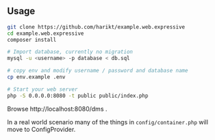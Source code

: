## Usage

```bash
git clone https://github.com/harikt/example.web.expressive
cd example.web.expressive
composer install

# Import database, currently no migration
mysql -u <username> -p database < db.sql

# copy env and modify username / password and database name
cp env.example .env

# Start your web server
php -S 0.0.0.0:8080 -t public public/index.php
```

Browse http://localhost:8080/dms .

In a real world scenario many of the things in `config/container.php` will move to  ConfigProvider.
